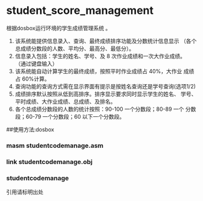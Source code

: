 # student_score_management
根据dosbox运行环境的学生成绩管理系统
。
1. 该系统能提供信息录入、查询、最终成绩排序功能及分数统计信息显示
（各个总成绩分数段的人数、平均分、最高分、最低分）。
2. 信息录入包括：学生的姓名、学号、及 8 次作业成绩和一次大作业成绩。
（通过键盘输入）
3. 该系统能自动计算学生的最终成绩，按照平时作业成绩占 40%，大作业
成绩占 60%计算。
4. 查询功能的查询方式需在显示界面有提示是按姓名查询还是学号查询(选项1/2)
5. 成绩排序默认按照从低到高排序。排序显示要求同时显示学生的姓名、
学号、平时成绩、大作业成绩、总成绩、及排名。
6. 各个总成绩分数段的人数的统计按照：90-100 一个分数段；80-89 一个
分数段；60-79 一个分数段；60 以下一个分数段。

##使用方法:dosbox 
### masm studentcodemanage.asm
### link studentcodemanage.obj
### studentcodemanage

引用请标明出处
